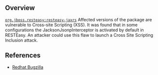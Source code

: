 ## Overview
[`org.jboss.resteasy:resteasy-jaxrs`](http://search.maven.org/#search%7Cga%7C1%7Ca%3A%22resteasy-jaxrs%22)
Affected versions of the package are vulnerable to Cross-site Scripting (XSS).
It was found that in some configurations the JacksonJsonpInterceptor is activated by default in RESTEasy. An attacker could use this flaw to launch a Cross Site Scripting Inclusion attack.

## References
- [Redhat Bugzilla](https://bugzilla.redhat.com/show_bug.cgi?id=1372129)
